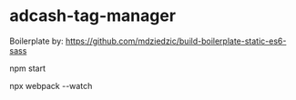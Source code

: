 # adcash-tag-manager

Boilerplate by: https://github.com/mdziedzic/build-boilerplate-static-es6-sass

npm start

npx webpack --watch